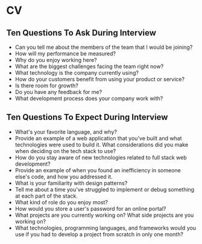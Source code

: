 # CV  

## Ten Questions To Ask During Interview

* Can you tell me about the members of the team that I would be joining?
* How will my performance be measured?
* Why do you enjoy working here?
* What are the biggest challenges facing the team right now?
* What technology is the company currently using?
* How do your customers benefit from using your product or service?
* Is there room for growth?
* Do you have any feedback for me?
* What development process does your company work with?

## Ten Questions To Expect During Interview

*  What's your favorite language, and why?
*  Provide an example of a web application that you've built and what technologies were used to build it. What considerations did you make when deciding on the tech stack to use?
* How do you stay aware of new technologies related to full stack web development?
* Provide an example of when you found an inefficiency in someone else's code, and how you addressed it.
* What is your familiarity with design patterns?
* Tell me about a time you've struggled to implement or debug something at each part of the stack.
* What kind of role do you enjoy most?
* How would you store a user's password for an online portal?
* What projects are you currently working on? What side projects are you working on?
* What technologies, programming languages, and frameworks would you use if you had to develop a project from scratch in only one month?